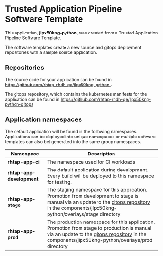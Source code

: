 # Trusted Application Pipeline Software Template

This application, **jlpx50kng-python**, was created from a Trusted Application Pipeline Software Template.

The software templates create a new source and gitops deployment repositories with a sample source application. 

## Repositories

The source code for your application can be found in [https://github.com/rhtap-rhdh-qe/jlpx50kng-python ](https://github.com/rhtap-rhdh-qe/jlpx50kng-python ).
 
The gitops repository, which contains the kubernetes manifests for the application can be found in 
[https://github.com/rhtap-rhdh-qe/jlpx50kng-python-gitops ](https://github.com/rhtap-rhdh-qe/jlpx50kng-python-gitops ) 

## Application namespaces 

The default application will be found in the following namespaces. Applications can be deployed into unique namespaces or multiple software templates can also bet generated into the same group namespaces.  

|  Namespace   |  Description   |  
| -------- | -------- |
| **rhtap-app-ci** | The namespace used for CI workloads |
| **rhtap-app-development** | The default application during development. Every build will be deployed to this namespace for testing. |
| **rhtap-app-stage** | The staging namespace for this application. Promotion from development to stage is manual via an update to the [gitops repository](https://github.com/rhtap-rhdh-qe/jlpx50kng-python-gitops ) in the components/jlpx50kng-python/overlays/stage directory |
| **rhtap-app-prod** | The production namespace for this application. Promotion from stage to production is manual via an update to the [gitops repository](https://github.com/rhtap-rhdh-qe/jlpx50kng-python-gitops ) in the components/jlpx50kng-python/overlays/prod directory |